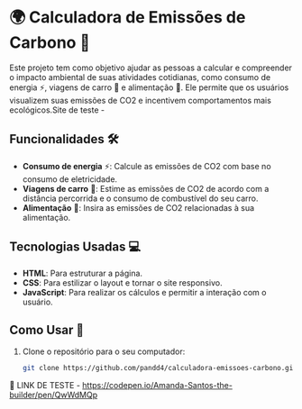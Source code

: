 # 🌍 Calculadora de Emissões de Carbono 🌱

Este projeto tem como objetivo ajudar as pessoas a calcular e compreender o impacto ambiental de suas atividades cotidianas, como consumo de energia ⚡, viagens de carro 🚗 e alimentação 🍴. Ele permite que os usuários visualizem suas emissões de CO2 e incentivem comportamentos mais ecológicos.Site de teste -

## Funcionalidades 🛠️

- **Consumo de energia** ⚡: Calcule as emissões de CO2 com base no consumo de eletricidade.
- **Viagens de carro** 🚗: Estime as emissões de CO2 de acordo com a distância percorrida e o consumo de combustível do seu carro.
- **Alimentação** 🍴: Insira as emissões de CO2 relacionadas à sua alimentação.

## Tecnologias Usadas 💻

- **HTML**: Para estruturar a página.
- **CSS**: Para estilizar o layout e tornar o site responsivo.
- **JavaScript**: Para realizar os cálculos e permitir a interação com o usuário.

## Como Usar 🚀

1. Clone o repositório para o seu computador:

   ```bash
   git clone https://github.com/pandd4/calculadora-emissoes-carbono.git


 📎 LINK DE TESTE - https://codepen.io/Amanda-Santos-the-builder/pen/QwWdMQp

